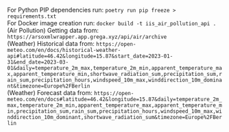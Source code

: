 For Python PIP dependencies run: `poetry run pip freeze > requirements.txt`
<br>
For Docker image creation run: `docker build -t iis_air_pollution_api .`
<br>
(Air Pollution) Getting data from: `https://arsoxmlwrapper.app.grega.xyz/api/air/archive`
<br>
(Weather) Historical data from: `https://open-meteo.com/en/docs/historical-weather-api#latitude=46.42&longitude=15.87&start_date=2023-01-31&end_date=2023-03-01&daily=temperature_2m_max,temperature_2m_min,apparent_temperature_max,apparent_temperature_min,shortwave_radiation_sum,precipitation_sum,rain_sum,precipitation_hours,windspeed_10m_max,winddirection_10m_dominant&timezone=Europe%2FBerlin`
<br>
(Weather) Forecast data from: `https://open-meteo.com/en/docs#latitude=46.42&longitude=15.87&daily=temperature_2m_max,temperature_2m_min,apparent_temperature_max,apparent_temperature_min,precipitation_sum,rain_sum,precipitation_hours,windspeed_10m_max,winddirection_10m_dominant,shortwave_radiation_sum&timezone=Europe%2FBerlin`